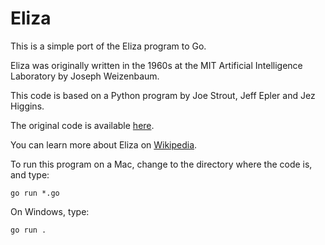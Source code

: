 # Eliza

This is a simple port of the Eliza program to Go.

Eliza was originally written in the 1960s at the MIT Artificial Intelligence Laboratory by Joseph Weizenbaum.

This code is  based on a Python program by Joe Strout, Jeff Epler and Jez Higgins.

The original code is available [here](https://github.com/jezhiggins/eliza.py).

You can learn more about Eliza on [Wikipedia](https://en.wikipedia.org/wiki/ELIZA).

To run this program on a Mac, change to the directory where the code is, and type:

~~~
go run *.go
~~~

On Windows, type:

~~~
go run .
~~~
